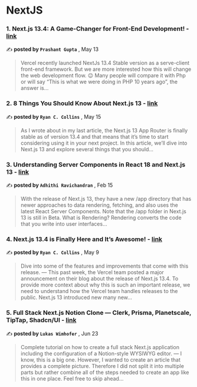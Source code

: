 
<h1>NextJS</h1>
<h3>1. Next.js 13.4: A Game-Changer for Front-End Development! - <a href=https://medium.com/@prashantg9912/how-nextjs-13-4-will-change-front-end-development-883546209786?source=tag_page---------0-85--------------------9104933a_0795_445c_9cd6_1d472f6999ff-------17 target="_blank" rel="noopener noreferrer">link</a></h3>

✍️ **posted by `Prashant Gupta`** , <date>May 13</date>

<blockquote>Vercel recently launched NextJs 13.4 Stable version as a serve-client front-end framework. But we are more interested how this will change the web development flow. 😉 Many people will compare it with Php or will say “This is what we were doing in PHP 10 years ago”, the answer is…</blockquote>

<h3>2. 8 Things You Should Know About Next.js 13 - <a href=https://medium.com/better-programming/8-things-you-should-know-about-next-js-13-969291f168ec?source=tag_page---------1-85--------------------9104933a_0795_445c_9cd6_1d472f6999ff-------17 target="_blank" rel="noopener noreferrer">link</a></h3>

✍️ **posted by `Ryan C. Collins`** , <date>May 15</date>

<blockquote>As I wrote about in my last article, the Next.js 13 App Router is finally stable as of version 13.4 and that means that it’s time to start considering using it in your next project. In this article, we’ll dive into Next.js 13 and explore several things that you should…</blockquote>

<h3>3. Understanding Server Components in React 18 and Next.js 13 - <a href=https://medium.com/@adhithiravi/what-are-server-components-and-client-components-in-react-18-and-next-js-13-6f869c0c66b0?source=tag_page---------2-85--------------------9104933a_0795_445c_9cd6_1d472f6999ff-------17 target="_blank" rel="noopener noreferrer">link</a></h3>

✍️ **posted by `Adhithi Ravichandran`** , <date>Feb 15</date>

<blockquote>With the release of Next.js 13, they have a new /app directory that has newer approaches to data rendering, fetching, and also uses the latest React Server Components. Note that the /app folder in Next.js 13 is still in Beta. What is Rendering? Rendering converts the code that you write into user interfaces…</blockquote>

<h3>4. Next.js 13.4 is Finally Here and It’s Awesome! - <a href=https://medium.com/bitsrc/next-js-13-4-is-finally-here-and-its-awesome-e9f5b27bccda?source=tag_page---------3-85--------------------9104933a_0795_445c_9cd6_1d472f6999ff-------17 target="_blank" rel="noopener noreferrer">link</a></h3>

✍️ **posted by `Ryan C. Collins`** , <date>May 9</date>

<blockquote>Dive into some of the features and improvements that come with this release. —  This past week, the Vercel team posted a major announcement on their blog about the release of Next.js 13.4. To provide more context about why this is such an important release, we need to understand how the Vercel team handles releases to the public. Next.js 13 introduced new many new…</blockquote>

<h3>5. Full Stack Next.js Notion Clone — Clerk, Prisma, Planetscale, TipTap, Shadcn/UI - <a href=https://medium.com/gitconnected/full-stack-next-js-notion-clone-clerk-prisma-planetscale-tiptap-shadcn-ui-5cae5ad7bfc7?source=tag_page---------4-85--------------------9104933a_0795_445c_9cd6_1d472f6999ff-------17 target="_blank" rel="noopener noreferrer">link</a></h3>

✍️ **posted by `Lukas Wimhofer`** , <date>Jun 23</date>

<blockquote>Complete tutorial on how to create a full stack Next.js application including the configuration of a Notion-style WYSIWYG editor. —  I know, this is a big one. However, I wanted to create an article that provides a complete picture. Therefore I did not split it into multiple parts but rather combine all of the steps needed to create an app like this in one place. Feel free to skip ahead…</blockquote>

